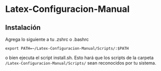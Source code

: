 # Latex-Configuracion-Manual

## Instalación

Agrega lo siguiente a tu .zshrc o .bashrc
```
export PATH=~/Latex-Configuracion-Manual/Scripts/:$PATH
```
o bien ejecuta el script install.sh.
Esto hará que los scripts de la carpeta `/Latex-Configuracion-Manual/Scripts/` sean reconocidos por tu sistema.
